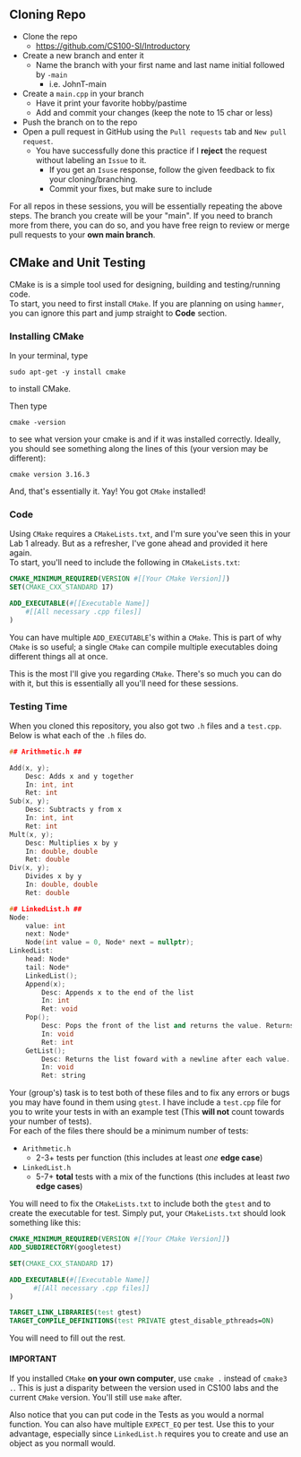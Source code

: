## Cloning Repo
* Clone the repo
  * https://github.com/CS100-SI/Introductory
* Create a new branch and enter it
  * Name the branch with your first name and last name initial followed by `-main`
    * i.e. JohnT-main
* Create a `main.cpp` in your branch
  * Have it print your favorite hobby/pastime
  * Add and commit your changes (keep the note to 15 char or less)
* Push the branch on to the repo
* Open a pull request in GitHub using the `Pull requests` tab and `New pull request`.
  * You have successfully done this practice if I **reject** the request without labeling an `Issue` to it.
    * If you get an `Isuse` response, follow the given feedback to fix your cloning/branching.
    * Commit your fixes, but make sure to include
  

For all repos in these sessions, you will be essentially repeating the above steps. The branch you create will be your "main". If you need to branch more from there, you can do so, and you have free reign to review or merge pull requests to your **own main branch**.
## CMake and Unit Testing
CMake is is a simple tool used for designing, building and testing/running code.  
To start, you need to first install `CMake`. If you are planning on using `hammer`, you can ignore this part and jump straight to **Code** section.  
### Installing CMake
In your terminal, type
```
sudo apt-get -y install cmake
```
to install CMake.

Then type
```
cmake -version
```
to see what version your cmake is and if it was installed correctly. 
Ideally, you should see something along the lines of this (your version may be different):
```
cmake version 3.16.3
```
And, that's essentially it. Yay! You got `CMake` installed!

### Code
Using `CMake` requires a `CMakeLists.txt`, and I'm sure you've seen this in your Lab 1 already. 
But as a refresher, I've gone ahead and provided it here again.  
To start, you'll need to include the following in `CMakeLists.txt`:
```CMake
CMAKE_MINIMUM_REQUIRED(VERSION #[[Your CMake Version]])
SET(CMAKE_CXX_STANDARD 17)

ADD_EXECUTABLE(#[[Executable Name]] 
    #[[All necessary .cpp files]]
)
```
You can have multiple `ADD_EXECUTABLE`'s within a `CMake`. 
This is part of why `CMake` is so useful; a single `CMake` can compile multiple executables doing different things all at once.

This is the most I'll give you regarding `CMake`. There's so much you can do with it, but this is essentially all you'll need for these sessions.  

### Testing Time
When you cloned this repository, you also got two `.h` files and a `test.cpp`. Below is what each of the `.h` files do.  
```C
## Arithmetic.h ##

Add(x, y);
    Desc: Adds x and y together
    In: int, int
    Ret: int
Sub(x, y);
    Desc: Subtracts y from x
    In: int, int
    Ret: int
Mult(x, y);
    Desc: Multiplies x by y
    In: double, double
    Ret: double
Div(x, y);
    Divides x by y
    In: double, double
    Ret: double
```
```C++
## LinkedList.h ##
Node:
    value: int
    next: Node*
    Node(int value = 0, Node* next = nullptr);
LinkedList:
    head: Node*
    tail: Node*
    LinkedList();
    Append(x);
        Desc: Appends x to the end of the list
        In: int
        Ret: void
    Pop();
        Desc: Pops the front of the list and returns the value. Returns -1 when list is empty.
        In: void
        Ret: int
    GetList();
        Desc: Returns the list foward with a newline after each value. Returns "Empty\n" when list is empty.
        In: void
        Ret: string
```
Your (group's) task is to test both of these files and to fix any errors or bugs you may have found in them using `gtest`.
I have include a `test.cpp` file for you to write your tests in with an example test (This **will not** count towards your number of tests).  
For each of the files there should be a minimum number of tests:
* `Arithmetic.h`
    * 2-3+ tests per function (this includes at least *one* **edge case**)
* `LinkedList.h`
    * 5-7+ **total** tests with a mix of the functions (this includes at least *two* **edge cases**)

You will need to fix the `CMakeLists.txt` to include both the `gtest` and to create the executable for test.
Simply put, your `CMakeLists.txt` should look something like this:
```CMake
CMAKE_MINIMUM_REQUIRED(VERSION #[[Your CMake Version]])
ADD_SUBDIRECTORY(googletest)

SET(CMAKE_CXX_STANDARD 17)

ADD_EXECUTABLE(#[[Executable Name]]
      #[[All necessary .cpp files]]
)

TARGET_LINK_LIBRARIES(test gtest)
TARGET_COMPILE_DEFINITIONS(test PRIVATE gtest_disable_pthreads=ON)
```
You will need to fill out the rest.  

#### IMPORTANT
If you installed `CMake` **on your own computer**, use `cmake .` instead of `cmake3 .`. 
This is just a disparity between the version used in CS100 labs and the current `CMake` version.
You'll still use `make` after.

Also notice that you can put code in the Tests as you would a normal function. You can also have multiple `EXPECT_EQ` per test. Use this to your advantage, especially since `LinkedList.h` requires you to create and use an object as you normall would.